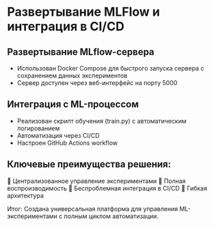 # Развертывание MLFlow и интеграция в CI/CD

## Развертывание MLflow-сервера
- Использован Docker Compose для быстрого запуска сервера с сохранением данных экспериментов
- Сервер доступен через веб-интерфейс на порту 5000

## Интеграция с ML-процессом
- Реализован скрипт обучения (train.py) с автоматическим логированием
- Автоматизация через CI/CD
- Настроен GitHub Actions workflow
  
## Ключевые преимущества решения:

🔹 Централизованное управление экспериментами
🔹 Полная воспроизводимость
🔹 Беспроблемная интеграция в CI/CD
🔹 Гибкая архитектура

Итог: Создана универсальная платформа для управления ML-экспериментами с полным циклом автоматизации.
